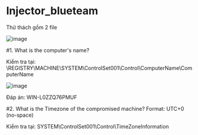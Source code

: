 # Injector_blueteam

Thử thách gồm 2 file

![image](https://user-images.githubusercontent.com/72652376/217188135-efd5f071-d41e-4291-803f-f4021a680449.png)


#1. What is the computer's name?

Kiểm tra tại: \REGISTRY\MACHINE\SYSTEM\ControlSet001\Control\ComputerName\ComputerName

![image](https://user-images.githubusercontent.com/72652376/217188576-edc313d7-53c6-4673-b631-e569363be995.png)

Đáp án: WIN-L0ZZQ76PMUF



#2. What is the Timezone of the compromised machine? Format: UTC+0 (no-space)

Kiểm tra tại: SYSTEM\ControlSet001\Control\TimeZoneInformation

